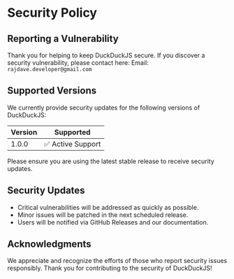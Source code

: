 # Security Policy

## Reporting a Vulnerability

Thank you for helping to keep DuckDuckJS secure. If you discover a security vulnerability, please contact here: Email: `rajdave.developer@gmail.com`

## Supported Versions

We currently provide security updates for the following versions of DuckDuckJS:

| Version      | Supported         |
|---------------|-------------------|
|   1.0.0       | ✅ Active Support |

Please ensure you are using the latest stable release to receive security updates.

## Security Updates

- Critical vulnerabilities will be addressed as quickly as possible.
- Minor issues will be patched in the next scheduled release.
- Users will be notified via GitHub Releases and our documentation.

## Acknowledgments

We appreciate and recognize the efforts of those who report security issues responsibly. Thank you for contributing to the security of DuckDuckJS!

